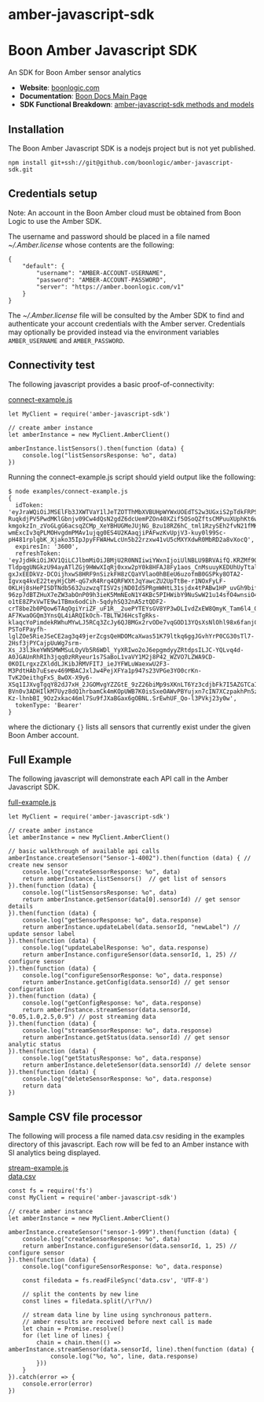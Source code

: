 # amber-javascript-sdk

# Boon Amber Javascript SDK

An SDK for Boon Amber sensor analytics

- __Website__: [boonlogic.com](https://boonlogic.com)
- __Documentation__: [Boon Docs Main Page](https://docs.boonlogic.com)
- __SDK Functional Breakdown__: [amber-javascript-sdk methods and models](https://boonlogic.github.io/amber-javascript-sdk/docs/index.html)

## Installation

The Boon Amber Javascript SDK is a nodejs project but is not yet published.

```
npm install git+ssh://git@github.com/boonlogic/amber-javascript-sdk.git
```

## Credentials setup
Note: An account in the Boon Amber cloud must be obtained from Boon Logic to use the Amber SDK.

The username and password should be placed in a file named _~/.Amber.license_ whose contents are the following:

```
{
    "default": {
        "username": "AMBER-ACCOUNT-USERNAME",
        "password": "AMBER-ACCOUNT-PASSWORD",
        "server": "https://amber.boonlogic.com/v1"
    }
}
```

The _~/.Amber.license_ file will be consulted by the Amber SDK to find and authenticate your account credentials with the Amber server. Credentials may optionally be provided instead via the environment variables `AMBER_USERNAME` and `AMBER_PASSWORD`.

## Connectivity test

The following javascript provides a basic proof-of-connectivity:

[connect-example.js](examples/connect-example.js)

```
let MyClient = require('amber-javascript-sdk')

// create amber instance
let amberInstance = new MyClient.AmberClient()

amberInstance.listSensors().then(function (data) {
    console.log("listSensorsResponse: %o", data)
})
```
Running the connect-example.js script should yield output like the following:
```
$ node examples/connect-example.js
{
  idToken: 'eyJraWQiOiJMSElFb3JXWTVaY1lJeTZOTThMbXVBUHpWYWxUOEdTS2w3UGxiS2pTdkFRPSIsImFsZyI6IlJTMjU2In0.eyJzdWIiOiI1MjZlMzM2Yi00ZmY1LTQwNjQtYTY1ZS02MDBmZTA5NmMyYmEiLCJhdWQiOiIzbWFoZHZtMmU2dTlsdm5rYms2OW1hajloMCIsImNvZ25pdG86Z3JvdXBzIjpbInByb2R1Y3Rpb24iXSwiZXZlbnRfaWQiOiI1MjNmMzgzMC01Yzc3LTQ5NTYtODgwYy04YmMzZDU1OTkyOTgiLCJ0b2tlbl91c2UiOiJpZCIsImF1dGhfdGltZSI6MTYwMDM5NTU5MSwiaXNzIjoiaHR0cHM6XC9cL2NvZ25pdG8taWRwLnVzLWVhc3QtMS5hbWF6b25hd3MuY29tXC91cy1lYXN0LTFfdDNuMmZoUEVsIiwiY29nbml0bzp1c2VybmFtZSI6ImppbS1wcm9kIiwiZXhwIjoxNjAwMzk5MTkxLCJpYXQiOjE2MDAzOTU1OTEsImVtYWlsIjoiamltdGZyb21tbkBnbWFpbC5jb20ifQ.eklP3LPVfPGhFzSvp6HyT8L8kt0OQsFAzgD4DMYuWru-RuqkdjPV5PwdMKlGbnjv09Cw4dQsN2gdZ6dcUemPZOn40XZif5OSoQZftsCMPuuXUphKt6wtXZKYBVH-kmgokzIn_zVoGLgG6acsqZCMp_XeYBHUGMeJUjNG_Bzu18RZ6hC_tml1RzySEh2fvN21fMKxIuCBgJOOZRmSD6D-wmExcIv3qPLMOHvgdmPMAv1ujqg0ES4U2KAaqjiPAFwzKvUpjV3-kuy0l99Sc-pH481rplgbK_Xjako35IpJpyFFWAHwLcUn5b22rzxw41vU5cMXYXdwR0MbRD2a8vXocQ',
  expiresIn: '3600',
  refreshToken: 'eyJjdHkiOiJKV1QiLCJlbmMiOiJBMjU2R0NNIiwiYWxnIjoiUlNBLU9BRVAifQ.KRZMf9OEbQSqe8_3weF-TldpqgUNGkzU94ayATlZGj9HWwXIqRj0xxw2pY0k8HFAJ8Fy1aos_CnMsuuyKEDUhUyTtalYcEn6IvQP4C-gxJxEEDkVz-DCOijhxwS8HRF9nSizkFH8zCQaYVlao0hBEeU6uzofmB0GSPky8OTA2-Igvxq4kvE22teyHjCbM-qG7xR4Rrq4QRFWXtJqYawcZU2UpTtBe-r1NOxFyLF-0KLHj8sHePISDTNdb5632uzwzqTISV2sjND0Id5PRgmWHtL31sjdx4tPABw1HP_uvGh9bif0Sev4_7KerntDRzieOJIaHTR4qKTdRflOvesrAQ.HdrB2MB9XL1aVZD5.pBlou_qTg66pIYS2SFlWdHdDO9qcse6-96zp7dBTZHuX7eZW3abOnP09h3ieK5MmNEoN1Y4KBc5PIHWibY9NuSwW21u14sfO4wnsiO4a4PUWdJz4uUe26TX8QtiM219bfSMvPRAHzKIxdkMEKnsWePw8Kmi3KhqGo11jIaSQ9vjD36pFer0eUYzx0p92bDCyW7EveKV4EIKZYep2DoBicpLogvWxlE58rU0n8S42cjgewJodiQfIS0RiMM4UEwHw4PmP29Y6RCzbXMuw6hnkfYpqdpDvfZYNWDk0OkOOGyxQdVb3aLETdiy1B-o1tE8ZPxVwTE9w1TBmx6odCih-5qdyhSQ32nA5ztQDF2-crT8be2b0PQow6TAqOgiYriZF_uF1R__2uePYTEYsGV8YP3wDLIvdZxEW8QmyK_Tam6l4_QsbMiKwpnZYKYYYUdxcHcn45FeK6-AF7KwaOGQm3YnsQL4iARQIkOch-TBLTWJ6HcsTgRks-klaqcYoPimdekRWhuMYwLJ5RCq3ZcJy6QJBMGx2rvODe7vqGOD13YQsXsNlOhl98x6fanjC0v9d3ZGPLK7iVx7g3Pf2Eq-PSToFPayfh-lglZOe5RieJSeCE2ag3q49jerZcgsQeHDOMcaXwas51K79ltkq6ggJGvhYrP0CG30sTl7-2Hsf3jPYCajpUuWg7srm-Xs_J3l3keYWNSMWMSuLOyVb5R6WDl_YyXRIwo2oJ6epgmdyyZRtdpsILJC-YQLvq4d-A0JGAUnRhRIh3jqq0zRRyeur1s7SaBoL1vaVY1M2j8P42_WZVO7LZWA9CD-0KOILrgxzZXlddLJKibJRMVFITJ_ieJYFWLuWaexwU2F3-M3PdtHAb7uEsev469MBACJxlJw4PejXFYa1p947s23VPGe3YO0crKn-TvK2OeithgFxS_8wOX-X9y6-XSq1IJXvgTgqY82dJ7xH_2JGOMvgYZZGtE_9zZ26biMp9sXKnLT6Yz3cdjbFk7I5AZGTCaIIzTYgBipHgyJiROnB5g6U2TvyLBEAWagjl-BVn0v3ADHIlkM7Uyz8dQ1hrbamCk4mKOpUWB7K0isSxeOAWvPBYujxn7cIN7XCzpakhPn5zlZ1emXcZSAnkK4zLuocgbW5CaFqZ4_p4q2VqGUbrD_6bSD2qxk7EO88wmLBDMZShAzZvrsUTatmDMENGOsTtWCE8DLqavYW3HxkfkixmJj9r8O2CYoHT22NSHVoffG-Kz-lhnbBI_9Oz2xkac46ml7Su9fJXaBGax6gOBNL.SrEwhUF_Qo-l3PVkj23y0w',
  tokenType: 'Bearer'
}
```
where the dictionary `{}` lists all sensors that currently exist under the given Boon Amber account.

## Full Example

The following javascript will demonstrate each API call in the Amber Javascript SDK.

[full-example.js](examples/full-example.js)

```
let MyClient = require('amber-javascript-sdk')

// create amber instance
let amberInstance = new MyClient.AmberClient()

// basic walkthrough of available api calls
amberInstance.createSensor("Sensor-1-4002").then(function (data) { // create new sensor
    console.log("createSensorResponse: %o", data)
    return amberInstance.listSensors()  // get list of sensors
}).then(function (data) {
    console.log("listSensorsResponse: %o", data)
    return amberInstance.getSensor(data[0].sensorId) // get sensor details
}).then(function (data) {
    console.log("getSensorResponse: %o", data.response)
    return amberInstance.updateLabel(data.sensorId, "newLabel") // update sensor label
}).then(function (data) {
    console.log("updateLabelResponse: %o", data.response)
    return amberInstance.configureSensor(data.sensorId, 1, 25) // configure sensor
}).then(function (data) {
    console.log("configureSensorResponse: %o", data.response)
    return amberInstance.getConfig(data.sensorId) // get sensor configuration
}).then(function (data) {
    console.log("getConfigResponse: %o", data.response)
    return amberInstance.streamSensor(data.sensorId, "0.05,1.0,2.5,0.9") // post streaming data
}).then(function (data) {
    console.log("streamSensorResponse: %o", data.response)
    return amberInstance.getStatus(data.sensorId) // get sensor analytic status
}).then(function (data) {
    console.log("getStatusResponse: %o", data.response)
    return amberInstance.deleteSensor(data.sensorId) // delete sensor
}).then(function (data) {
    console.log("deleteSensorResponse: %o", data.response)
    return data
})
```

## Sample CSV file processor

The following will process a file named data.csv residing in the examples directory of this javascript.
Each row will be fed to an Amber instance with SI analytics being displayed.

[stream-example.js](examples/stream-example.js)<br>
[data.csv](examples/data.csv)

```
const fs = require('fs')
const MyClient = require('amber-javascript-sdk')

// create amber instance
let amberInstance = new MyClient.AmberClient()

amberInstance.createSensor("sensor-1-999").then(function (data) {
    console.log("createSensorResponse: %o", data)
    return amberInstance.configureSensor(data.sensorId, 1, 25) // configure sensor
}).then(function (data) {
    console.log("configureSensorResponse: %o", data.response)

    const filedata = fs.readFileSync('data.csv', 'UTF-8')

    // split the contents by new line
    const lines = filedata.split(/\r?\n/)

    // stream data line by line using synchronous pattern.
    // amber results are received before next call is made
    let chain = Promise.resolve()
    for (let line of lines) {
        chain = chain.then(() => amberInstance.streamSensor(data.sensorId, line).then(function (data) {
            console.log("%o, %o", line, data.response)
        }))
    }
}).catch(error => {
    console.error(error)
})
```
